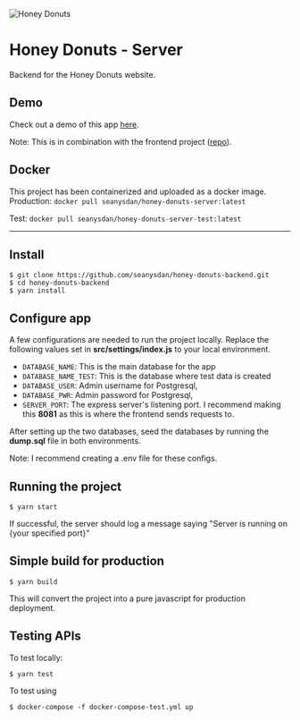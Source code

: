 ![Honey Donuts](https://cdn.shopify.com/s/files/1/0040/6146/2626/files/OF_DONUT_LOGO_300x.png?v=1551744283)

# Honey Donuts - Server

Backend for the Honey Donuts website.

## Demo

Check out a demo of this app [here](http://abortive-lunchroom.surge.sh/).

Note: This is in combination with the frontend project ([repo](https://github.com/seanysdan/honey-donuts-frontend)).

## Docker

This project has been containerized and uploaded as a docker image.
Production:
`docker pull seanysdan/honey-donuts-server:latest`

Test:
`docker pull seanysdan/honey-donuts-server-test:latest`

---

## Install

    $ git clone https://github.com/seanysdan/honey-donuts-backend.git
    $ cd honey-donuts-backend
    $ yarn install

## Configure app

A few configurations are needed to run the project locally.
Replace the following values set in **src/settings/index.js** to your local environment.

- `DATABASE_NAME`: This is the main database for the app
- `DATABASE_NAME_TEST`: This is the database where test data is created
- `DATABASE_USER`: Admin username for Postgresql,
- `DATABASE_PWR`: Admin password for Postgresql,
- `SERVER_PORT`: The express server's listening port. I recommend making this **8081** as this is where the frontend sends requests to.

After setting up the two databases, seed the databases by running the **dump.sql** file in both environments.

Note: I recommend creating a .env file for these configs.

## Running the project

    $ yarn start

If successful, the server should log a message saying "Server is running on {your specified port}"

## Simple build for production

    $ yarn build

This will convert the project into a pure javascript for production deployment.

## Testing APIs

To test locally:

    $ yarn test

To test using

    $ docker-compose -f docker-compose-test.yml up
